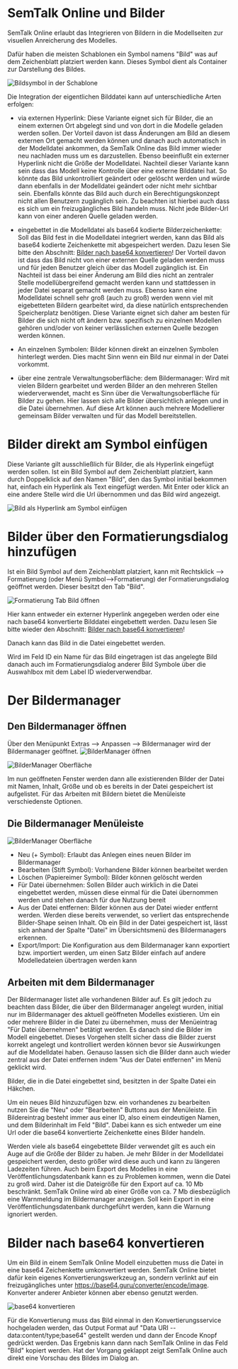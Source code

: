 # SemTalk Online und Bilder

SemTalk Online erlaubt das Integrieren von Bildern in die Modellseiten zur visuellen Anreicherung des Modelles.

Dafür haben die meisten Schablonen ein Symbol namens "Bild" was auf dem Zeichenblatt platziert werden kann. Dieses Symbol dient als Container zur Darstellung des Bildes.

![Bildsymbol in der Schablone](./images/bildermanager/bildschablone.PNG)

Die Integration der eigentlichen Bilddatei kann auf unterschiedliche Arten erfolgen:

* via externen Hyperlink: Diese Variante eignet sich für Bilder, die an einem externen Ort abgelegt sind und von dort in die Modelle geladen werden sollen. Der Vorteil davon ist dass Änderungen am Bild an diesem externen Ort gemacht werden können und danach auch automatisch in der Modelldatei ankommen, da SemTalk Online das Bild immer wieder neu nachladen muss um es darzustellen. Ebenso beeinflußt ein externer Hyperlink nicht die Größe der Modelldatei.
Nachteil dieser Variante kann sein dass das Modell keine Kontrolle über eine externe Bilddatei hat. So könnte das Bild unkontrolliert geändert oder gelöscht werden und würde dann ebenfalls in der Modelldatei geändert oder nicht mehr sichtbar sein. Ebenfalls könnte das Bild auch durch ein Berechtigungskonzept nicht allen Benutzern zugänglich sein. 
Zu beachten ist hierbei auch dass es sich um ein freizugängliches Bild handeln muss. Nicht jede Bilder-Url kann von einer anderen Quelle geladen werden.
* eingebettet in die Modelldatei als base64 kodierte Bilderzeichenkette: Soll das Bild fest in die Modelldatei integriert werden, kann das Bild als base64 kodierte Zeichenkette mit abgespeichert werden. Dazu lesen Sie bitte den Abschnitt: [Bilder nach base64 konvertieren](./Bilder-Manager#bilder-nach-base64-konvertieren)!
Der Vorteil davon ist dass das Bild nicht von einer externen Quelle geladen werden muss und für jeden Benutzer gleich über das Modell zugänglich ist. Ein Nachteil ist dass bei einer Änderung am Bild dies nicht an zentraler Stelle modellübergreifend gemacht werden kann und stattdessen in jeder Datei separat gemacht werden muss. Ebenso kann eine Modelldatei schnell sehr groß (auch zu groß) werden wenn viel mit eigebetteten Bildern gearbeitet wird, da diese natürlich entsprechenden Speicherplatz benötigen.
Diese Variante eignet sich daher am besten für Bilder die sich nicht oft ändern bzw. spezifisch zu einzelnen Modellen gehören und/oder von keiner verlässlichen externen Quelle bezogen werden können.

* An einzelnen Symbolen: Bilder können direkt an einzelnen Symbolen hinterlegt werden. Dies macht Sinn wenn ein Bild nur einmal in der Datei vorkommt.
* über eine zentrale Verwaltungsoberfläche: dem Bildermanager: Wird mit vielen Bildern gearbeitet und werden Bilder an den mehreren Stellen wiederverwendet, macht es Sinn über die Verwaltungsoberfläche für Bilder zu gehen. Hier lassen sich alle Bilder übersichtlich anlegen und in die Datei übernehmen. Auf diese Art können auch mehrere Modellierer gemeinsam Bilder verwalten und für das Modell bereitstellen.

# Bilder direkt am Symbol einfügen

Diese Variante gilt ausschließlich für Bilder, die als Hyperlink eingefügt werden sollen.
Ist ein Bild Symbol auf dem Zeichenblatt platziert, kann durch Doppelklick auf den Namen "Bild", den das Symbol initial bekommen hat, einfach ein Hyperlink als Text eingefügt werden.
Mit Enter oder klick an eine andere Stelle wird die Url übernommen und das Bild wird angezeigt.

![Bild als Hyperlink am Symbol einfügen](./images/bildermanager/bildurlamsymbol.png)


# Bilder über den Formatierungsdialog hinzufügen

Ist ein Bild Symbol auf dem Zeichenblatt platziert, kann mit Rechtsklick --> Formatierung (oder Menü Symbol-->Formatierung) der Formatierungsdialog geöffnet werden. Dieser besitzt den Tab "Bild".

![Formatierung Tab Bild öffnen](./images/bildermanager/bildformatierung.png)

Hier kann entweder ein externer Hyperlink angegeben werden oder eine nach base64 konvertierte Bilddatei eingebettett werden. Dazu lesen Sie bitte wieder den Abschnitt: [Bilder nach base64 konvertieren](./Bilder-Manager#bilder-nach-base64-konvertieren)!

Danach kann das Bild in die Datei eingebettet werden.

Wird im Feld ID ein Name für das Bild eingetragen ist das angelegte Bild danach auch im Formatierungsdialog anderer Bild Symbole über die Auswahlbox mit dem Label ID wiederverwendbar.


# Der Bildermanager

## Den Bildermanager öffnen

Über den Menüpunkt Extras --> Anpassen --> Bildermanager wird der Bildermanager geöffnet.
![BilderManager öffnen](./images/bildermanager/bildermanager.png)

![BilderManager Oberfläche](./images/bildermanager/bildermanagercontrol.png)

Im nun geöffneten Fenster werden dann alle existierenden Bilder der Datei mit Namen, Inhalt, Größe und ob es bereits in der Datei gespeichert ist aufgelistet. 
Für das Arbeiten mit Bildern bietet die Menüleiste verschiedenste Optionen.

## Die Bildermanager Menüleiste

![BilderManager Oberfläche](./images/bildermanager/bildermanagermenue.png)

* Neu (+ Symbol): Erlaubt das Anlegen eines neuen Bilder im Bildermanager
* Bearbeiten (Stift Symbol): Vorhandene Bilder können bearbeitet werden
* Löschen (Papiereimer Symbol): Bilder können gelöscht werden
* Für Datei übernehmen: Sollen Bilder auch wirklich in die Datei eingebettet werden, müssen diese einmal für die Datei übernommen werden und stehen danach für due Nutzung bereit
* Aus der Datei entfernen: Bilder können aus der Datei wieder entfernt werden. Werden diese bereits verwendet, so verliert das entsprechende Bilder-Shape seinen Inhalt. Ob ein Bild in der Datei gespeichert ist, lässt sich anhand der Spalte "Datei" im Übersichtsmenü des Bildermanagers erkennen.
* Export/Import: Die Konfiguration aus dem Bildermanager kann exportiert bzw. importiert werden, um einen Satz Bilder einfach auf andere Modelledateien übertragen werden kann

## Arbeiten mit dem Bildermanager

Der Bildermanager listet alle vorhandenen Bilder auf. Es gilt jedoch zu beachten dass Bilder, die über den Bildermanager angelegt wurden, initial nur im Bildermanager des aktuell geöffneten Modelles existieren. Um ein oder mehrere Bilder in die Datei zu übernehmen, muss der Menüeintrag "Für Datei übernehmen" betätigt werden. Es danach sind die Bilder im Modell eingebettet. Dieses Vorgehen stellt sicher dass die Bilder zuerst korrekt angelegt und kontrolliert werden können bevor sie Auswirkungen auf die Modelldatei haben. Genauso lassen sich die Bilder dann auch wieder zentral aus der Datei entfernen indem "Aus der Datei entfernen" im Menü geklickt wird.

Bilder, die in die Datei eingebettet sind, besitzten in der Spalte Datei ein Häkchen.

Um ein neues Bild hinzuzufügen bzw. ein vorhandenes zu bearbeiten nutzen Sie die "Neu" oder "Bearbeiten" Buttons aus der Menüleiste. Ein Bildereintrag besteht immer aus einer ID, also einem eindeutigen Namen, und dem Bilderinhalt im Feld "Bild". Dabei kann es sich entweder um eine Url oder die base64 konvertierte Zeichenkette eines Bilder handeln.

Werden viele als base64 eingebettete Bilder verwendet gilt es auch ein Auge auf die Größe der Bilder zu haben. Je mehr Bilder in der Modelldatei gespeichert werden, desto größer wird diese auch und kann zu längeren Ladezeiten führen. Auch beim Export des Modelles in eine Veröffentlichungsdatenbank kann es zu Problemen kommen, wenn die Datei zu groß wird. Daher ist die Dateigröße für den Export auf ca. 10 Mb beschränkt. SemTalk Online wird ab einer Größe von ca. 7 Mb diesbezüglich eine Warnmeldung im Bildermanager anzeigen. Soll kein Export in eine Veröffentlichungsdatenbank durchgeführt werden, kann die Warnung ignoriert werden.



# Bilder nach base64 konvertieren

Um ein Bild in einem SemTalk Online Modell einzubetten muss die Datei in eine base64 Zeichenkette umkonvertiert werden.
SemTalk Online bietet dafür kein eigenes Konvertierungswerkzeug an, sondern verlinkt auf ein freizugängliches unter https://base64.guru/converter/encode/image. Konverter anderer Anbieter können aber ebenso genutzt werden.

![base64 konvertieren](./images/bildermanager/konverter.PNG)

Für die Konvertierung muss das Bild einmal in den Konvertierungsservice hochgeladen werden, das Output Format auf "Data URI -- data:content/type;base64" gestellt werden und dann der Encode Knopf gedrückt werden. 
Das Ergebnis kann dann nach SemTalk Online in das Feld "Bild" kopiert werden. Hat der Vorgang geklappt zeigt SemTalk Online auch direkt eine Vorschau des Bildes im Dialog an.





